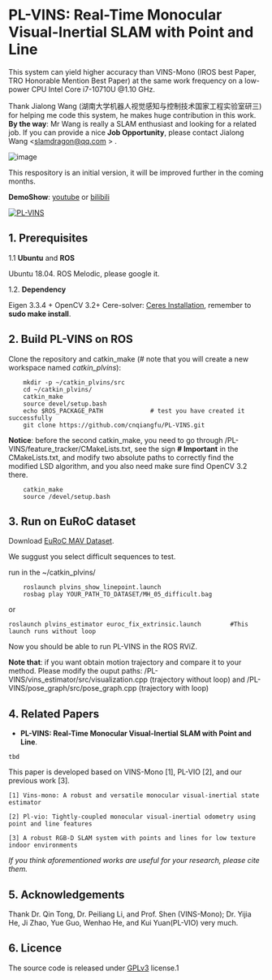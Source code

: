 # PL-VINS: Real-Time Monocular Visual-Inertial SLAM with Point and Line

This system can yield higher accuracy than VINS-Mono (IROS best Paper, TRO Honorable Mention Best Paper) at the same work frequency on a low-power CPU Intel Core i7-10710U @1.10 GHz. 

Thank Jialong Wang (湖南大学机器人视觉感知与控制技术国家工程实验室研三) for helping me code this system, he makes huge contribution in this work. **By the way**: Mr Wang is really a SLAM enthusiast and looking for a related job. If you can provide a nice **Job Opportunity**, please contact Jialong Wang <slamdragon@qq.com > . 

![image](https://github.com/cnqiangfu/PL-VINS/blob/master/support_files/plvins-vinsmono.png)

This respository is an initial version, it will be improved further in the coming months.

**DemoShow**: [youtube](https://youtu.be/IV5QEfI_MFc) or [bilibili](https://www.bilibili.com/video/BV1464y1F7hk/)

[![PL-VINS](https://img.youtube.com/vi/IV5QEfI_MFc/0.jpg)](https://youtu.be/IV5QEfI_MFc)

## 1. Prerequisites
1.1 **Ubuntu** and **ROS**

Ubuntu 18.04. ROS Melodic, please google it.

1.2. **Dependency**

Eigen 3.3.4 + OpenCV 3.2+ Cere-solver: [Ceres Installation](http://ceres-solver.org/installation.html), remember to **sudo make install**.

## 2. Build PL-VINS on ROS
Clone the repository and catkin_make (# note that you will create a new workspace named *catkin_plvins*):
```
	mkdir -p ~/catkin_plvins/src    
	cd ~/catkin_plvins/
	catkin_make
	source devel/setup.bash
	echo $ROS_PACKAGE_PATH             # test you have created it successfully
	git clone https://github.com/cnqiangfu/PL-VINS.git
```
**Notice**: before the second catkin_make, you need to go through /PL-VINS/feature_tracker/CMakeLists.txt, see the sign **# Important** in the CMakeLists.txt, and modify two absolute paths to correctly find the modified LSD algorithm, and you also need make sure find OpenCV 3.2 there.

```	
	catkin_make
	source /devel/setup.bash
```

## 3. Run on EuRoC dataset

Download [EuRoC MAV Dataset](http://projects.asl.ethz.ch/datasets/doku.php?id=kmavvisualinertialdatasets). 

We suggust you select difficult sequences to test.

run in the ~/catkin_plvins/
```
	roslaunch plvins_show_linepoint.launch
	rosbag play YOUR_PATH_TO_DATASET/MH_05_difficult.bag
```
or 
```
roslaunch plvins_estimator euroc_fix_extrinsic.launch        #This launch runs without loop
```

Now you should be able to run PL-VINS in the ROS RViZ. 

**Note that**: if you want obtain motion trajectory and compare it to your method. Please modify the ouput paths: /PL-VINS/vins_estimator/src/visualization.cpp (trajectory without loop) and /PL-VINS/pose_graph/src/pose_graph.cpp (trajectory with loop)


## 4. Related Papers

- **PL-VINS: Real-Time Monocular Visual-Inertial SLAM with Point and Line**.

```
tbd
```

This paper is developed based on VINS-Mono [1], PL-VIO [2], and our previous work [3].
```
[1] Vins-mono: A robust and versatile monocular visual-inertial state estimator

[2] Pl-vio: Tightly-coupled monocular visual-inertial odometry using point and line features

[3] A robust RGB-D SLAM system with points and lines for low texture indoor environments
```

*If you think aforementioned works are useful for your research, please cite them.*

## 5. Acknowledgements

Thank Dr. Qin Tong, Dr. Peiliang Li, and Prof. Shen (VINS-Mono); Dr. Yijia He, Ji Zhao, Yue Guo, Wenhao He, and Kui Yuan(PL-VIO) very much.

## 6. Licence
The source code is released under [GPLv3](http://www.gnu.org/licenses/) license.1

